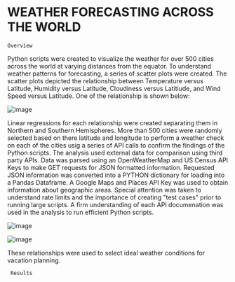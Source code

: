 # WEATHER FORECASTING ACROSS THE WORLD
    Overview
    
Python scripts were created to visualize the weather for over 500 cities across the world at varying distances from the equator. To understand weather patterns for forecasting, a series of scatter plots were created. The scatter plots depicted the relationship between Temperature versus Latitude, Humidity versus Latitude, Cloudiness versus Latitiude, and Wind Speed versus Latitude. One of the relationship is shown below:

![image](https://user-images.githubusercontent.com/67766966/120945443-9f355f00-c6fe-11eb-82bd-2505acb03425.png)


Linear regressions for each relationship were created separating them in Northern and Southern Hemispheres. More than 500 cities were randomly selected based on there latitude and longitude to perform a weather check on each of the cities usig a series of API calls to confirm the findings of the Python scripts. The analysis used external data for comparison using third party APIs. Data was parsed using an OpenWeatherMap and US Census API Keys to make GET requests for JSON formatted information. Requested JSON information was converted into a PYTHON dictionary for loading into a Pandas Dataframe. A Google Maps and Places API Key was used to obtain information about geographic areas. Special attention was taken to understand rate limits and the importance of creating "test cases" prior to running large scripts. A firm understanding of each API documenation was used in the analysis to run efficient Python scripts.

![image](https://user-images.githubusercontent.com/67766966/120945570-28e52c80-c6ff-11eb-93f7-3187a862fa12.png)

![image](https://user-images.githubusercontent.com/67766966/120945680-96915880-c6ff-11eb-83aa-41e089c469ab.png)


These relationships were used to select ideal weather conditions for vacation planning. 


     Results



